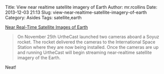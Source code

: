 Title: View near realtime satellite imagery of Earth
Author: mr.rcollins
Date: 2013-12-03 21:13
Slug: view-near-realtime-satellite-imagery-of-earth
Category: Asides
Tags: satellite,earth

[Near Real-Time Satellite Images of Earth](http://googlemapsmania.blogspot.com/2013/12/near-real-time-satellite-images-of-earth.html)

>On November 25th UrtheCast launched two cameras aboard a Soyuz rocket. The
>rocket delivered the cameras to the International Space Station where they are
>now being installed. Once the cameras are up and running UrtheCast will begin
>streaming near-realtime satellite imagery of the Earth.

Neat!
